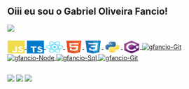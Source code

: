 ## Oiii eu sou o Gabriel Oliveira Fancio!
<div align="left">
  <a href="https://github.com/Gabriel988">
  <img height="180em" src="https://github-readme-stats.vercel.app/api?username=Gabriel988&show_icons=true&theme=dark&include_all_commits=true&count_private=true"/>
</div>
<div style="display: inline_block"><br>
  <img align="center" alt="gfancio-Js" height="30" width="40" src="https://raw.githubusercontent.com/devicons/devicon/master/icons/javascript/javascript-plain.svg">
  <img align="center" alt="gfancio-Ts" height="30" width="40" src="https://raw.githubusercontent.com/devicons/devicon/master/icons/typescript/typescript-plain.svg">
  <img align="center" alt="gfancio-React" height="30" width="40" src="https://raw.githubusercontent.com/devicons/devicon/master/icons/react/react-original.svg">
  <img align="center" alt="gfancio-HTML" height="30" width="40" src="https://raw.githubusercontent.com/devicons/devicon/master/icons/html5/html5-original.svg">
  <img align="center" alt="gfancio-CSS" height="30" width="40" src="https://raw.githubusercontent.com/devicons/devicon/master/icons/css3/css3-original.svg">
  <img align="center" alt="gfancio-Python" height="30" width="40" src="https://raw.githubusercontent.com/devicons/devicon/master/icons/python/python-original.svg">
  <img align="center" alt="gfancio-Csharp" height="30" width="40" src="https://raw.githubusercontent.com/devicons/devicon/master/icons/csharp/csharp-original.svg">
  <img align="center" alt="gfancio-Git" height="30" width="40" src="https://cdn.jsdelivr.net/gh/devicons/devicon/icons/git/git-original.svg"/>
  <img align="center" alt="gfancio-Node" height="30" width="40" src="https://cdn.jsdelivr.net/gh/devicons/devicon/icons/nodejs/nodejs-original.svg"/>
  <img align="center" alt="gfancio-Sql" height="30" width="40" src="https://cdn.jsdelivr.net/gh/devicons/devicon/icons/microsoftsqlserver/microsoftsqlserver-plain.svg"/>
  <img align="center" alt="gfancio-Git" height="30" width="40" src="https://cdn.jsdelivr.net/gh/devicons/devicon/icons/java/java-original.svg"/>
</div>
  
  ##
 <div> 
  <a href="https://instagram.com/gabriel_oliveira_fancio" target="_blank"><img src="https://img.shields.io/badge/-Instagram-%23E4405F?style=for-the-badge&logo=instagram&logoColor=white" target="_blank"></a>
  <a href = "https://mail.google.com/mail/u/0/#inbox?compose=GTvVlcSDXXwDVrkCcdJqxRpSZNvnGSBZKzzZZqXHQDJMctpNlGzGKXvPsRsJWDpPVcpklsxVZPPlX"><img src="https://img.shields.io/badge/-Gmail-%23333?style=for-the-badge&logo=gmail&logoColor=white" target="_blank"></a>
  <a href="https://www.linkedin.com/in/gabriel-fancio-0203b91a1" target="_blank"><img src="https://img.shields.io/badge/-LinkedIn-%230077B5?style=for-the-badge&logo=linkedin&logoColor=white" target="_blank"></a>  
</div>
